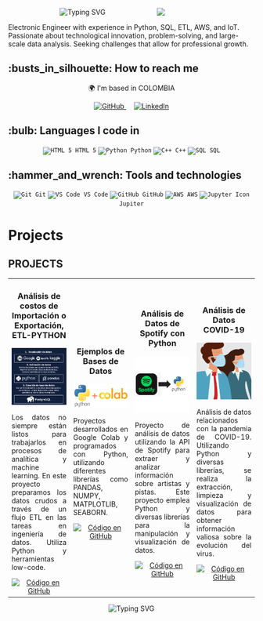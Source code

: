 <picture> <img align="right" src="https://github.com/7oSkaaa/7oSkaaa/blob/main/Images/Right_Side.gif?raw=true" width = 200px></picture>
<p align="center">
  <img src="https://readme-typing-svg.demolab.com?font=Chakra+Petch&weight=700&size=30&duration=2000&pause=5000&color=1753AE&center=true&vCenter=true&random=false&width=435&height=40&lines=Hi+%F0%9F%91%8B+I'm+JOSE+F.+MURILLO" alt="Typing SVG" />



Electronic Engineer with experience in Python, SQL, ETL, AWS, and IoT. Passionate about technological innovation, problem-solving, and large-scale data analysis. Seeking challenges that allow for professional growth.
</p>

<h2>:busts_in_silhouette: How to reach me</h2>

<p align="center">
  🌍 I'm based in COLOMBIA
</p>

<p align="center">
  <a href="https://www.github.com/JoseMurillo2882" target="_blank" rel="noreferrer">
    <img src="https://raw.githubusercontent.com/danielcranney/readme-generator/main/public/icons/socials/github.svg" width="45" height="45" alt="GitHub" title="GitHub">
  </a>
  &nbsp;&nbsp;&nbsp;
  <a href="https://www.linkedin.com/in/jfmur100/" target="_blank" rel="noreferrer">
    <img src="https://raw.githubusercontent.com/danielcranney/readme-generator/main/public/icons/socials/linkedin.svg" width="45" height="45" alt="LinkedIn" title="LinkedIn">
  </a>
</p>

<h2>:bulb: Languages I code in</h2>

<p align="center">
  <code><img title="HTML 5" alt="HTML 5" width="30px" src="https://cdn.jsdelivr.net/gh/devicons/devicon/icons/html5/html5-original.svg" /> HTML 5</code>
  <code><img title="Python" alt="Python" width="35px" src="https://cdn.jsdelivr.net/gh/devicons/devicon/icons/python/python-original.svg" /> Python</code>
  <code><img title="C++" alt="C++" width="30px" src="https://cdn.jsdelivr.net/gh/devicons/devicon/icons/cplusplus/cplusplus-original.svg" /> C++</code>
  <code><img title="SQL" alt="SQL" width="30px" src="https://cdn.jsdelivr.net/gh/devicons/devicon/icons/mysql/mysql-original-wordmark.svg" /> SQL</code>
</p>

<h2>:hammer_and_wrench: Tools and technologies</h2>

<p align="center">
  <code><img title="Git" alt="Git" width="30px" src="https://cdn.jsdelivr.net/gh/devicons/devicon/icons/git/git-original.svg" /> Git</code>
  <code><img title="VS Code" alt="VS Code" width="30px" src="https://cdn.jsdelivr.net/gh/devicons/devicon/icons/vscode/vscode-original.svg" /> VS Code</code>
  <code><img title="GitHub" alt="GitHub" width="30px" src="https://cdn.jsdelivr.net/gh/devicons/devicon/icons/github/github-original.svg" /> GitHub</code>
  <code><img title="AWS" alt="AWS" width="30px" src="https://cdn.jsdelivr.net/gh/devicons/devicon/icons/amazonwebservices/amazonwebservices-original.svg" /> AWS</code>
  <code><img src="https://cdn.jsdelivr.net/gh/devicons/devicon/icons/jupyter/jupyter-original.svg" alt="Jupyter Icon" width="30px" /> Jupiter</code>
  </p>


# Projects

<h2>PROJECTS</h2>  
<table align="center" width="80%">
  <tr>
    <td width="25%" align="center">
      <h3>Análisis de costos de Importación o Exportación, ETL-PYTHON</h3>
      <div>
        <a href="https://github.com/JoseMurillo2882/ETL_python" target="_blank">
          <img src="https://github.com/JoseMurillo2882/hyperblog/blob/master/imagenes/ETL.JPG" width="100%" alt="Curso ETL">
        </a>
        <p align="justify">Los datos no siempre están listos para trabajarlos en procesos de analítica y machine learning. En este proyecto preparamos los datos crudos a través de un flujo ETL en las tareas en ingeniería de datos. Utiliza Python y herramientas low-code.</p>
        <a href="https://github.com/JoseMurillo2882/ETL_python" target="_blank">
          <img src="https://img.shields.io/badge/CÓDIGO-54A5DA?style=for-the-badge&logo=github&logoColor=white" alt="Código en GitHub">
        </a>
      </div>
    </td>
    <td width="25%" align="center">
      <h3>Ejemplos de Bases de Datos</h3>
      <div>
        <a href="https://github.com/JoseMurillo2882/Ejemplos_DF_python" target="_blank">
          <img src="https://github.com/JoseMurillo2882/hyperblog/blob/master/imagenes/COLAB.png" width="100%" alt="Curso PANDAS Y NUMPY">
        </a>
        <p align="justify">Proyectos desarrollados en Google Colab y programados con Python, utilizando diferentes librerías como PANDAS, NUMPY, MATPLOTLIB, SEABORN.</p>
        <a href="https://github.com/JoseMurillo2882/Ejemplos_DF_python" target="_blank">
          <img src="https://img.shields.io/badge/CÓDIGO-7FBC7F?style=for-the-badge&logo=github&logoColor=white" alt="Código en GitHub">
        </a>
      </div>
    </td>
    <td width="25%" align="center">
      <h3>Análisis de Datos de Spotify con Python</h3>
      <div>
        <a href="https://github.com/JoseMurillo2882/Spotify-Py" target="_blank">
          <img src="https://github.com/JoseMurillo2882/hyperblog/blob/master/imagenes/Spotify.png" width="100%" alt="Análisis de Datos de Spotify">
        </a>
        <p align="justify">Proyecto de análisis de datos utilizando la API de Spotify para extraer y analizar información sobre artistas y pistas. Este proyecto emplea Python y diversas librerías para la manipulación y visualización de datos.</p>
        <a href="https://github.com/JoseMurillo2882/Spotify-Py" target="_blank">
          <img src="https://img.shields.io/badge/CÓDIGO-1DB954?style=for-the-badge&logo=github&logoColor=white" alt="Código en GitHub">
        </a>
      </div>
    </td>
    <td width="25%" align="center">
      <h3>Análisis de Datos COVID-19</h3>
      <div>
        <a href="https://github.com/JoseMurillo2882/Covid_19_analyst" target="_blank">
          <img src="https://github.com/JoseMurillo2882/hyperblog/blob/master/imagenes/Covid%20-19.png" width="100%" alt="Análisis de Datos COVID-19">
        </a>
        <p align="justify">Análisis de datos relacionados con la pandemia de COVID-19. Utilizando Python y diversas librerías, se realiza la extracción, limpieza y visualización de datos para obtener información valiosa sobre la evolución del virus.</p>
        <a href="https://github.com/JoseMurillo2882/Covid_19_analyst" target="_blank">
          <img src="https://img.shields.io/badge/CÓDIGO-FF5733?style=for-the-badge&logo=github&logoColor=white" alt="Código en GitHub">
        </a>
      </div>
    </td>
  </tr>
</table>




<p align="center">
  <img src="https://readme-typing-svg.demolab.com?font=Chakra+Petch&weight=700&size=30&duration=2000&pause=5000&color=1753AE&center=true&vCenter=true&random=false&width=435&height=40&lines=THANKS+FOR+VISIT" alt="Typing SVG">
</p>
